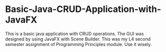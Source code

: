 # Basic-Java-CRUD-Application-with-JavaFX
This is a basic java application with CRUD operations. The GUI was designed by using JavaFX with Scene Builder. This was my L4 second semester assignment of Programming Principles module. Use it wisely.
